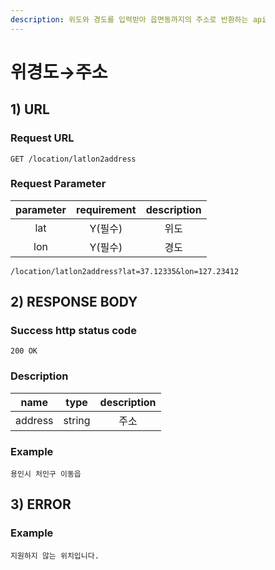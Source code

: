 ```yaml
---
description: 위도와 경도를 입력받아 읍면동까지의 주소로 반환하는 api
---
```


# 위경도→주소

## 1\) URL

### Request URL

```text
GET /location/latlon2address
```

### Request Parameter

| parameter | requirement | description |
| :---: | :---: | :---: |
| lat | Y\(필수\) | 위도 |
| lon | Y\(필수\) | 경도  |

```text
/location/latlon2address?lat=37.12335&lon=127.23412
```

## 2\) RESPONSE BODY

### Success http status code

`200 OK`

### Description

| name | type | description |
| :---: | :---: | :---: |
| address | string | 주소 |

### Example

```markup
용인시 처인구 이동읍
```

## 3\) ERROR

### Example

```
지원하지 않는 위치입니다.
```

